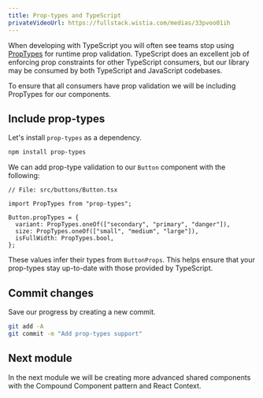 ```yaml
---
title: Prop-types and TypeScript
privateVideoUrl: https://fullstack.wistia.com/medias/33pvoo01ih
---
```


When developing with TypeScript you will often see teams stop using [PropTypes](https://reactjs.org/docs/typechecking-with-proptypes.html) for runtime prop validation. TypeScript does an excellent job of enforcing prop constraints for other TypeScript consumers, but our library may be consumed by both TypeScript and JavaScript codebases.

To ensure that all consumers have prop validation we will be including PropTypes for our components.

## Include prop-types

Let's install `prop-types` as a dependency.

```bash
npm install prop-types
```

We can add prop-type validation to our `Button` component with the following:

```tsx
// File: src/buttons/Button.tsx

import PropTypes from "prop-types";

Button.propTypes = {
  variant: PropTypes.oneOf(["secondary", "primary", "danger"]),
  size: PropTypes.oneOf(["small", "medium", "large"]),
  isFullWidth: PropTypes.bool,
};
```

These values infer their types from `ButtonProps`. This helps ensure that your prop-types stay up-to-date with those provided by TypeScript.

## Commit changes

Save our progress by creating a new commit.

```bash
git add -A
git commit -m "Add prop-types support"
```

## Next module

In the next module we will be creating more advanced shared components with the Compound Component pattern and React Context.
